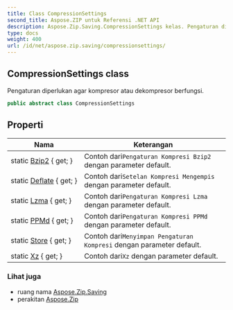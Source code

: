 ```yaml
---
title: Class CompressionSettings
second_title: Aspose.ZIP untuk Referensi .NET API
description: Aspose.Zip.Saving.CompressionSettings kelas. Pengaturan diperlukan agar kompresor atau dekompresor berfungsi.
type: docs
weight: 400
url: /id/net/aspose.zip.saving/compressionsettings/
---
```

## CompressionSettings class

Pengaturan diperlukan agar kompresor atau dekompresor berfungsi.

```csharp
public abstract class CompressionSettings
```

## Properti

| Nama | Keterangan |
| --- | --- |
| static [Bzip2](../../aspose.zip.saving/compressionsettings/bzip2/) { get; } | Contoh dari`Pengaturan Kompresi Bzip2` dengan parameter default. |
| static [Deflate](../../aspose.zip.saving/compressionsettings/deflate/) { get; } | Contoh dari`Setelan Kompresi Mengempis` dengan parameter default. |
| static [Lzma](../../aspose.zip.saving/compressionsettings/lzma/) { get; } | Contoh dari`Pengaturan Kompresi Lzma` dengan parameter default. |
| static [PPMd](../../aspose.zip.saving/compressionsettings/ppmd/) { get; } | Contoh dari`Pengaturan Kompresi PPMd` dengan parameter default. |
| static [Store](../../aspose.zip.saving/compressionsettings/store/) { get; } | Contoh dari`Menyimpan Pengaturan Kompresi` dengan parameter default. |
| static [Xz](../../aspose.zip.saving/compressionsettings/xz/) { get; } | Contoh dari`Xz` dengan parameter default. |

### Lihat juga

* ruang nama [Aspose.Zip.Saving](../../aspose.zip.saving/)
* perakitan [Aspose.Zip](../../)


